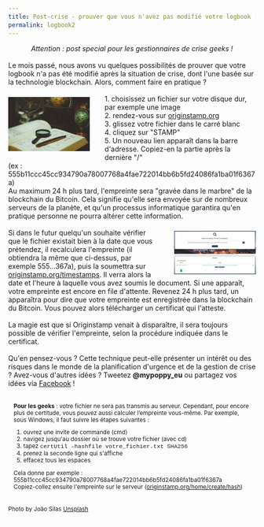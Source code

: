 ```yaml
---
title: Post-crise - prouver que vous n'avez pas modifié votre logbook (2/2)
permalink: logbook2
---
```

<center><i>Attention : post special pour les gestionnaires de crise geeks !</i></center><br>
Le mois passé, nous avons vu quelques possibilités de prouver que votre logbook n'a pas été modifié après la situation de crise, dont l'une basée sur la technologie blockchain. Alors, comment faire en pratique ?<br><br>
	<img style="width:33%; float:left;margin:5px 30px 5px 0px" src='../images/joao-silas-74207-unsplash.jpg'>
	1. choisissez un fichier sur votre disque dur, par exemple une image<br>
	2. rendez-vous sur <a href="https://originstamp.org/">originstamp.org</a><br>
	3. glissez votre fichier dans le carré blanc<br>
	4. cliquez sur "STAMP"<br>
	5. Un nouveau lien apparaît dans la barre d'adresse. Copiez-en la partie après la dernière "/"<br>(ex : 555b11ccc45cc934790a78007768a4fae722014bb6b5fd24086fa1ba01f6367a)<br>
	Au maximum 24 h plus tard, l'empreinte sera "gravée dans le marbre" de la blockchain du Bitcoin. Cela signifie qu'elle sera envoyée sur de nombreux serveurs de la planète, et qu'un processus informatique garantira qu'en pratique personne ne pourra altérer cette information.<br><br>

<img style="width:33%; float:right;margin:5px 0px 5px 30px" src='../images/os.png'>
	Si dans le futur quelqu'un souhaite vérifier que le fichier existait bien à la date que vous prétendez, il recalculera l'empreinte (il obtiendra la même que ci-dessus, par exemple 555...367a), puis la soumettra sur <a href='https://originstamp.org/timestamps'>originstamp.org/timestamps</a>. Il verra alors la date et l'heure à laquelle vous avez soumis le document. Si une <i style="color:orange" class="fa fa-clock-o"></i> apparaît, votre empreinte est encore en file d'attente. Revenez 24 h plus tard, un <i style="color:darkgreen" class="fa fa-check-circle-o"></i> apparaîtra pour dire que votre empreinte est enregistrée dans la blockchain du Bitcoin. Vous pouvez alors télécharger un certificat qui l'atteste. <br><br>
	La magie est que si Originstamp venait à disparaître, il sera toujours possible de vérifier l'empreinte, selon la procédure indiquée dans le certificat.<br><br>
	Qu'en pensez-vous ? Cette technique peut-elle présenter un intérêt ou des risques dans le monde de la planification d'urgence et de la gestion de crise ? Avez-vous d'autres idées ? Tweetez <b>@mypoppy_eu</b> ou partagez vos idées via <a href='https://facebook.com/mypoppyeu'>Facebook</a> !
<div style='border:1px solid white; text-align:left; font-size:smaller; padding:10px; margin:20px 0px'>
	<b>Pour les geeks</b> : votre fichier ne sera pas transmis au serveur. Cependant, pour encore plus de certitude, vous pouvez aussi calculer l’empreinte vous-même. Par exemple, sous Windows, il faut suivre les étapes suivantes :<br>
	<ol>
	<li>ouvrez une invite de commande (cmd)</li>
	<li>navigez jusqu'au dossier où se trouve votre fichier (avec cd)</li>
	<li>tapez <span style="font-family:courier">certUtil -hashfile votre_fichier.txt SHA256</span></li>
	<li>prenez la seconde ligne qui s'affiche</li>
	<li>effacez tous les espaces</li>
	</ol>
	Cela donne par exemple : 555b11ccc45cc934790a78007768a4fae722014bb6b5fd24086fa1ba01f6367a<br>
	Copiez-collez ensuite l'empreinte sur le serveur (<a href='https://originstamp.org/home/create/hash'>originstamp.org/home/create/hash</a>)
</div>
<div style='font-size:smaller'>
Photo by João Silas <a href='https://unsplash.com/photos/I_LgQ8JZFGE'>Unsplash</a>
</div>

<iframe src="https://www.my-poppy.eu/cnt/cnt.php" width="1" height="1" frameBorder="0">
